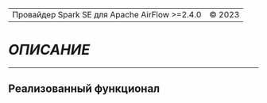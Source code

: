 <table><tr><td>Провайдер Spark SE для Apache AirFlow >=2.4.0</td><td>&copy; 2023</td></tr></table>

# _ОПИСАНИЕ_

---

## Реализованный функционал

